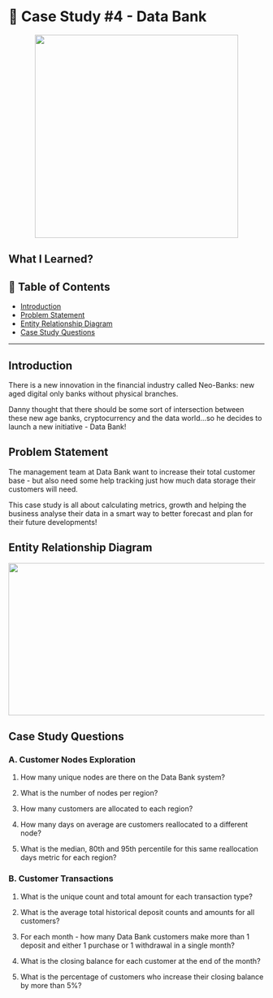 # 🍌 Case Study #4 - Data Bank  

<p align="center">
  <img width="400" height="400" src="https://user-images.githubusercontent.com/115451301/220572080-6b9ef197-2196-4493-9e1e-bbabddb9e5b5.png">
</p>

## **What I Learned?** 

## 📘 Table of Contents
- [Introduction](#introduction)
- [Problem Statement](#problem-statement)
- [Entity Relationship Diagram](#entity-relationship-diagram)
- [Case Study Questions](#case-study-questions)

***

## **Introduction**

There is a new innovation in the financial industry called Neo-Banks: new aged digital only banks without physical branches.

Danny thought that there should be some sort of intersection between these new age banks, cryptocurrency and the data world…so he decides to launch a new initiative - Data Bank!

## **Problem Statement**

The management team at Data Bank want to increase their total customer base - but also need some help tracking just how much data storage their customers will need.

This case study is all about calculating metrics, growth and helping the business analyse their data in a smart way to better forecast and plan for their future developments!

## **Entity Relationship Diagram**

<p align="center">
  <img width="600" height="300" src="https://user-images.githubusercontent.com/115451301/220572421-0dd7f821-a52d-4681-bf6e-c8a0b108d951.png">
</p>

## **Case Study Questions** 

### A. Customer Nodes Exploration

1. How many unique nodes are there on the Data Bank system?

2. What is the number of nodes per region?

3. How many customers are allocated to each region?

4. How many days on average are customers reallocated to a different node?

5. What is the median, 80th and 95th percentile for this same reallocation days metric for each region?

### B. Customer Transactions

1. What is the unique count and total amount for each transaction type?

2. What is the average total historical deposit counts and amounts for all customers?

3. For each month - how many Data Bank customers make more than 1 deposit and either 1 purchase or 1 withdrawal in a single month?

4. What is the closing balance for each customer at the end of the month?

5. What is the percentage of customers who increase their closing balance by more than 5%?
